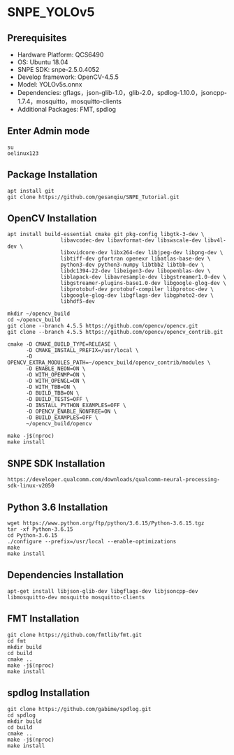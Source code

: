 # SNPE_YOLOv5

## Prerequisites
* Hardware Platform: QCS6490
* OS: Ubuntu 18.04
* SNPE SDK: snpe-2.5.0.4052
* Develop framework: OpenCV-4.5.5
* Model: YOLOv5s.onnx
* Dependencies: gflags，json-glib-1.0，glib-2.0，spdlog-1.10.0，jsoncpp-1.7.4，mosquitto，mosquitto-clients
* Additional Packages: FMT, spdlog 

## Enter Admin mode
```
su
oelinux123
```

## Package Installation
```
apt install git
git clone https://github.com/gesanqiu/SNPE_Tutorial.git
```

## OpenCV Installation
```
apt install build-essential cmake git pkg-config libgtk-3-dev \
                 libavcodec-dev libavformat-dev libswscale-dev libv4l-dev \
                 libxvidcore-dev libx264-dev libjpeg-dev libpng-dev \
                 libtiff-dev gfortran openexr libatlas-base-dev \
                 python3-dev python3-numpy libtbb2 libtbb-dev \
                 libdc1394-22-dev libeigen3-dev libopenblas-dev \
                 liblapack-dev libavresample-dev libgstreamer1.0-dev \
                 libgstreamer-plugins-base1.0-dev libgoogle-glog-dev \
                 libprotobuf-dev protobuf-compiler libprotoc-dev \
                 libgoogle-glog-dev libgflags-dev libgphoto2-dev \
                 libhdf5-dev
```
```
mkdir ~/opencv_build
cd ~/opencv_build
git clone --branch 4.5.5 https://github.com/opencv/opencv.git
git clone --branch 4.5.5 https://github.com/opencv/opencv_contrib.git
```
```
cmake -D CMAKE_BUILD_TYPE=RELEASE \
      -D CMAKE_INSTALL_PREFIX=/usr/local \
      -D OPENCV_EXTRA_MODULES_PATH=~/opencv_build/opencv_contrib/modules \
      -D ENABLE_NEON=ON \
      -D WITH_OPENMP=ON \
      -D WITH_OPENGL=ON \
      -D WITH_TBB=ON \
      -D BUILD_TBB=ON \
      -D BUILD_TESTS=OFF \
      -D INSTALL_PYTHON_EXAMPLES=OFF \
      -D OPENCV_ENABLE_NONFREE=ON \
      -D BUILD_EXAMPLES=OFF \
      ~/opencv_build/opencv
```
```
make -j$(nproc)
make install
```

## SNPE SDK Installation
```
https://developer.qualcomm.com/downloads/qualcomm-neural-processing-sdk-linux-v2050
```

## Python 3.6 Installation
```
wget https://www.python.org/ftp/python/3.6.15/Python-3.6.15.tgz
tar -xf Python-3.6.15
cd Python-3.6.15
./configure --prefix=/usr/local --enable-optimizations
make
make install
```

## Dependencies Installation
```
apt-get install libjson-glib-dev libgflags-dev libjsoncpp-dev libmosquitto-dev mosquitto mosquitto-clients
```

## FMT Installation
```
git clone https://github.com/fmtlib/fmt.git
cd fmt
mkdir build
cd build
cmake ..
make -j$(nproc)
make install
```

## spdlog Installation
```
git clone https://github.com/gabime/spdlog.git
cd spdlog
mkdir build
cd build
cmake ..
make -j$(nproc)
make install
```

